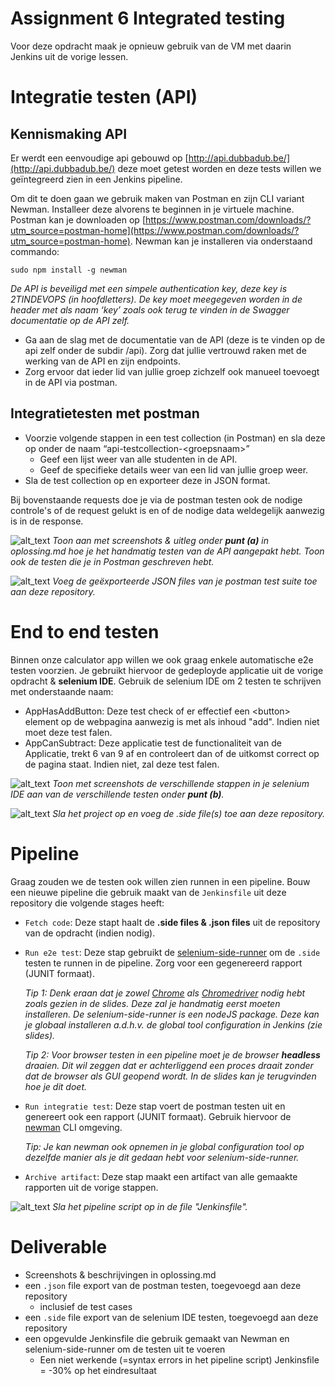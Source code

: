 # Assignment 6 Integrated testing

Voor deze opdracht maak je opnieuw gebruik van de VM met daarin Jenkins uit de vorige lessen.

# Integratie testen (API)
## Kennismaking API
Er werdt een eenvoudige api gebouwd op [http://api.dubbadub.be/](http://api.dubbadub.be/) deze moet getest worden en deze tests willen we geïntegreerd zien in een Jenkins pipeline.

Om dit te doen gaan we gebruik maken van Postman en zijn CLI variant Newman. Installeer deze alvorens te beginnen in je virtuele machine. Postman kan je downloaden op [https://www.postman.com/downloads/?utm_source=postman-home](https://www.postman.com/downloads/?utm_source=postman-home). Newman kan je installeren via onderstaand commando:
```
sudo npm install -g newman
```

_De API is beveiligd met een simpele authentication key, deze key is 2TINDEVOPS (in hoofdletters). De key moet meegegeven worden in de header met als naam ‘key’ zoals ook terug te vinden in de Swagger documentatie op de API zelf._

*   Ga aan de slag met de documentatie van de API (deze is te vinden op de api zelf onder de subdir /api). Zorg dat jullie vertrouwd raken met de werking van de API en zijn endpoints.
*   Zorg ervoor dat ieder lid van jullie groep zichzelf ook manueel toevoegt in de API via postman.

## Integratietesten met postman 
*   Voorzie volgende stappen in een test collection (in Postman) en sla deze op onder de naam “api-testcollection-&lt;groepsnaam>”
    *   Geef een lijst weer van alle studenten in de API.
    *   Geef de specifieke details weer van een lid van jullie groep weer.
*   Sla de test collection op en exporteer deze in JSON format.

Bij bovenstaande requests doe je via de postman testen ook de nodige controle's of de request gelukt is en of de nodige data weldegelijk aanwezig is in de response.

![alt_text](https://i.imgur.com/9leib3p.png "image_tooltip")
_Toon aan met screenshots & uitleg onder **punt (a)** in oplossing.md hoe je het handmatig testen van de API aangepakt hebt. Toon ook de testen die je in Postman geschreven hebt._

![alt_text](https://i.imgur.com/9leib3p.png "image_tooltip")
_Voeg de geëxporteerde JSON files van je postman test suite toe aan deze repository._

# End to end testen
Binnen onze calculator app willen we ook graag enkele automatische e2e testen voorzien. Je gebruikt hiervoor de gedeployde applicatie uit de vorige opdracht &  **selenium IDE**. Gebruik de selenium IDE om 2 testen te schrijven met onderstaande naam:

*   AppHasAddButton: Deze test check of er effectief een &lt;button> element op de webpagina aanwezig is met als inhoud "add". Indien niet moet deze test falen.
*   AppCanSubtract: Deze applicatie test de functionaliteit van de Applicatie, trekt 6 van 9 af en controleert dan of de uitkomst correct op de pagina staat. Indien niet, zal deze test falen.

![alt_text](https://i.imgur.com/9leib3p.png "image_tooltip")
_Toon met screenshots de verschillende stappen in je selenium IDE aan van de verschillende testen onder **punt (b)**._

![alt_text](https://i.imgur.com/9leib3p.png "image_tooltip")
_Sla het project op en voeg de .side file(s) toe aan deze repository._

# Pipeline

Graag zouden we de testen ook willen zien runnen in een pipeline. Bouw een nieuwe pipeline die gebruik maakt van de `Jenkinsfile` uit deze repository die volgende stages heeft:

*   `Fetch code`: Deze stapt haalt de  **.side files & .json files** uit de repository van de opdracht (indien nodig).
*   `Run e2e test`: Deze stap gebruikt de [selenium-side-runner](https://www.selenium.dev/selenium-ide/docs/en/introduction/command-line-runner) om de `.side` testen te runnen in de pipeline. Zorg voor een gegenereerd rapport (JUNIT formaat).

    _Tip 1: Denk eraan dat je zowel [Chrome](https://linuxize.com/post/how-to-install-google-chrome-web-browser-on-debian-9/#1-download-google-chrome) als [Chromedriver](https://chromedriver.chromium.org/) nodig hebt zoals gezien in de slides. Deze zal je handmatig eerst moeten installeren. De selenium-side-runner is een nodeJS package. Deze kan je globaal installeren a.d.h.v. de global tool configuration in Jenkins (zie slides)._

    _Tip 2: Voor browser testen in een pipeline moet je de browser **headless** draaien. Dit wil zeggen dat er achterliggend een proces draait zonder dat de browser als GUI geopend wordt. In de slides kan je terugvinden hoe je dit doet._
*   `Run integratie test`: Deze stap voert de postman testen uit en genereert ook een rapport (JUNIT formaat). Gebruik hiervoor de [newman](https://www.npmjs.com/package/newman) CLI omgeving.

    _Tip: Je kan newman ook opnemen in je global configuration tool op dezelfde manier als je dit gedaan hebt voor selenium-side-runner._

*   `Archive artifact`: Deze stap maakt een artifact van alle gemaakte rapporten uit de vorige stappen.

![alt_text](https://i.imgur.com/9leib3p.png "image_tooltip")
_Sla het pipeline script op in de file "Jenkinsfile"._


# Deliverable
- Screenshots & beschrijvingen in oplossing.md
- een `.json` file export van de postman testen, toegevoegd aan deze repository
    - inclusief de test cases
- een `.side` file export van de selenium IDE testen, toegevoegd aan deze repository
- een opgevulde Jenkinsfile die gebruik gemaakt van Newman en selenium-side-runner om de testen uit te voeren
    - Een niet werkende (=syntax errors in het pipeline script) Jenkinsfile = -30% op het eindresultaat

